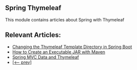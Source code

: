 ## Spring Thymeleaf 

This module contains articles about Spring with Thymeleaf

## Relevant Articles:

- [Changing the Thymeleaf Template Directory in Spring Boot](https://www.baeldung.com/spring-thymeleaf-template-directory)
- [How to Create an Executable JAR with Maven](https://www.baeldung.com/executable-jar-with-maven)
- [Spring MVC Data and Thymeleaf](https://www.baeldung.com/spring-mvc-thymeleaf-data)
- [[<-- prev]](/spring-thymeleaf)
